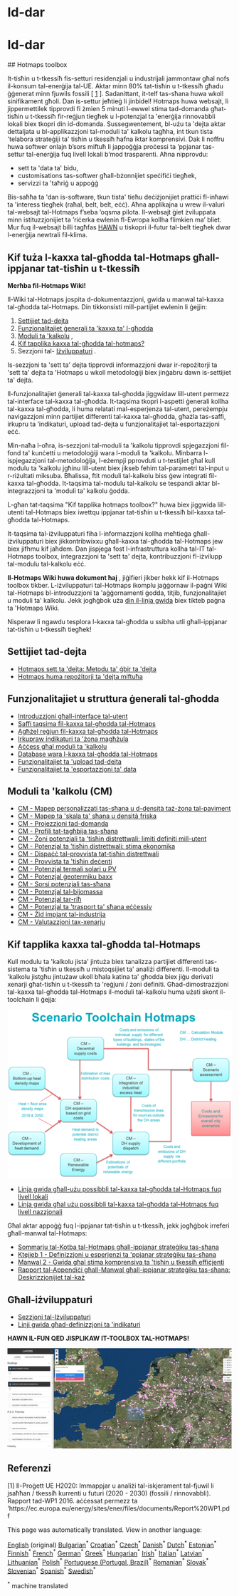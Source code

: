 <h1> <a class="anchor" id="home" href="#home"><i class="fa fa-link"></i></a> Id-dar </h1><h1> <a class="anchor" id="home" href="#home"><i class="fa fa-link"></i></a> Id-dar </h1><p> ## Hotmaps toolbox </p><p> It-tisħin u t-tkessiħ fis-setturi residenzjali u industrijali jammontaw għal nofs il-konsum tal-enerġija tal-UE. Aktar minn 80% tat-tisħin u t-tkessiħ għadu ġġenerat minn fjuwils fossili [ <a href="#references">1</a> ]. Sadanittant, it-telf tas-sħana huwa wkoll sinifikament għoli. Dan is-settur jeħtieġ li jinbidel! Hotmaps huwa websajt, li jippermettilek tipprovdi fi żmien 5 minuti l-ewwel stima tad-domanda għat-tisħin u t-tkessiħ fir-reġjun tiegħek u l-potenzjal ta &#39;enerġija rinnovabbli lokali biex tkopri din id-domanda. Sussegwentement, bl-użu ta &#39;dejta aktar dettaljata u bl-applikazzjoni tal-moduli ta&#39; kalkolu tagħha, int tkun tista &#39;telabora strateġiji ta&#39; tisħin u tkessiħ ħafna iktar komprensivi. Dak li noffru huwa softwer onlajn b’sors miftuħ li jappoġġja proċessi ta ’ppjanar tas-settur tal-enerġija fuq livell lokali b’mod trasparenti. Aħna nipprovdu: </p><ul><li> sett ta &#39;data ta&#39; bidu, </li><li> customisations tas-softwer għall-bżonnijiet speċifiċi tiegħek, </li><li> servizzi ta &#39;taħriġ u appoġġ </li></ul><p> Bis-saħħa ta &#39;dan is-software, tkun tista&#39; tieħu deċiżjonijiet prattiċi fl-inħawi ta &#39;interess tiegħek (raħal, belt, belt, eċċ). Aħna applikajna u wrew il-valuri tal-websajt tal-Hotmaps f’seba ’oqsma pilota. Il-websajt ġiet żviluppata minn istituzzjonijiet ta ’riċerka ewlenin fl-Ewropa kollha flimkien ma’ bliet. Mur fuq il-websajt billi tagħfas <a href="https://www.hotmaps.hevs.ch/map">HAWN</a> u tiskopri il-futur tal-belt tiegħek dwar l-enerġija newtrali fil-klima. </p><h2> <a class="anchor" id="how-to-use-the-hotmaps-toolbox-for-heating-and-cooling-planning" href="#how-to-use-the-hotmaps-toolbox-for-heating-and-cooling-planning"><i class="fa fa-link"></i></a> Kif tuża l-kaxxa tal-għodda tal-Hotmaps għall-ippjanar tat-tisħin u t-tkessiħ </h2><p> <strong>Merħba fil-Hotmaps Wiki!</strong> </p><p> Il-Wiki tal-Hotmaps jospita d-dokumentazzjoni, gwida u manwal tal-kaxxa tal-għodda tal-Hotmaps. Din tikkonsisti mill-partijiet ewlenin li ġejjin: </p><ol><li> <a href="#data-sets">Settijiet tad-dejta</a> </li><li> <a href="#general-tool-functionalities-and-structure">Funzjonalitajiet ġenerali ta &#39;kaxxa ta&#39; l-għodda</a> </li><li> <a href="#calculation-modules-cm">Moduli ta &#39;kalkolu</a> , </li><li> <a href="#how-to-apply-hotmaps-toolbox">Kif tapplika kaxxa tal-għodda tal-hotmaps?</a> </li><li> Sezzjoni tal- <a href="#for-developers">Iżviluppaturi</a> . </li></ol><p> Is-sezzjoni ta &#39;sett ta&#39; dejta tipprovdi informazzjoni dwar ir-repożitorji ta &#39;sett ta&#39; dejta ta &#39;Hotmaps u wkoll metodoloġiji biex jinġabru dawn is-settijiet ta&#39; dejta. </p><p> Il-funzjonalitajiet ġenerali tal-kaxxa tal-għodda jiggwidaw lill-utent permezz tal-interface tal-kaxxa tal-għodda. It-taqsima tkopri l-aspetti ġenerali kollha tal-kaxxa tal-għodda, li huma relatati mal-esperjenza tal-utent, pereżempju navigazzjoni minn partijiet differenti tal-kaxxa tal-għodda, għażla tas-saffi, irkupru ta ’indikaturi, upload tad-dejta u funzjonalitajiet tal-esportazzjoni eċċ. </p><p> Min-naħa l-oħra, is-sezzjoni tal-moduli ta &#39;kalkolu tipprovdi spjegazzjoni fil-fond ta&#39; kunċetti u metodoloġiji wara l-moduli ta &#39;kalkolu. Minbarra l-ispjegazzjoni tal-metodoloġija, l-eżempji pprovduti u t-testijiet għal kull modulu ta &#39;kalkolu jgħinu lill-utent biex jikseb fehim tal-parametri tal-input u r-riżultati miksuba. Bħalissa, ftit moduli tal-kalkolu biss ġew integrati fil-kaxxa tal-għodda. It-taqsima tal-modulu tal-kalkolu se tespandi aktar bl-integrazzjoni ta &#39;moduli ta&#39; kalkolu ġodda. </p><p> L-għan tat-taqsima &quot;Kif tapplika hotmaps toolbox?&quot; huwa biex jiggwida lill-utenti tal-Hotmaps biex iwettqu ippjanar tat-tisħin u t-tkessiħ bil-kaxxa tal-għodda tal-Hotmaps. </p><p> It-taqsima tal-iżviluppaturi fiha l-informazzjoni kollha meħtieġa għall-iżviluppaturi biex jikkontribwixxu għall-kaxxa tal-għodda tal-Hotmaps jew biex jifhmu kif jaħdem. Dan jispjega fost l-infrastruttura kollha tal-IT tal-Hotmaps toolbox, integrazzjoni ta &#39;sett ta&#39; dejta, kontribuzzjoni fl-iżvilupp tal-modulu tal-kalkolu eċċ. </p><p> <strong>Il-Hotmaps Wiki huwa dokument ħaj</strong> , jiġifieri jikber hekk kif il-Hotmaps toolbox tikber. L-iżviluppaturi tal-Hotmaps ikomplu jaġġornaw il-paġni Wiki tal-Hotmaps bl-introduzzjoni ta &#39;aġġornamenti ġodda, titjib, funzjonalitajiet u moduli ta&#39; kalkolu. Jekk jogħġbok uża <a href="https://github.com/HotMaps/hotmaps_wiki/wiki/en-Guidelines-for-writing-a-Hotmaps-Wiki-page">din il-linja gwida</a> biex tikteb paġna ta &#39;Hotmaps Wiki. </p><p> Nisperaw li ngawdu tesplora l-kaxxa tal-għodda u ssibha utli għall-ippjanar tat-tisħin u t-tkessiħ tiegħek! </p><h2> <a class="anchor" id="data-sets" href="#data-sets"><i class="fa fa-link"></i></a> Settijiet tad-dejta </h2><ul><li> <a href="en-Hotmaps-data-set-method-of-data-collection">Hotmaps sett ta &#39;dejta: Metodu ta&#39; ġbir ta &#39;dejta</a> </li><li> <a href="en-Hotmaps-open-data-repositories">Hotmaps huma repożitorji ta &#39;dejta miftuħa</a> </li></ul><h2> <a class="anchor" id="general-tool-functionalities-and-structure" href="#general-tool-functionalities-and-structure"><i class="fa fa-link"></i></a> Funzjonalitajiet u struttura ġenerali tal-għodda </h2><ul><li> <a href="en-Introduction-to-user-interface">Introduzzjoni għall-interface tal-utent</a> </li><li> <a href="en-Layers-section-in-the-Hotmaps-toolbox">Saffi taqsima fil-kaxxa tal-għodda tal-Hotmaps</a> </li><li> <a href="en-Select-a-region-in-the-Hotmaps-toolbox">Agħżel reġjun fil-kaxxa tal-għodda tal-Hotmaps</a> </li><li> <a href="en-Retrieve-indicators-of-a-selected-area">Irkupraw indikaturi ta &#39;żona magħżula</a> </li><li> <a href="en-Access-to-calculation-modules">Aċċess għal moduli ta &#39;kalkolu</a> </li><li> <a href="en-Database-behind-the-Hotmaps-toolbox">Database wara l-kaxxa tal-għodda tal-Hotmaps</a> </li><li> <a href="en-Data-upload-functionalities">Funzjonalitajiet ta &#39;upload tad-dejta</a> </li><li> <a href="en-Data-export-functionalities">Funzjonalitajiet ta &#39;esportazzjoni ta&#39; data</a> </li></ul><h2> <a class="anchor" id="calculation-modules-cm" href="#calculation-modules-cm"><i class="fa fa-link"></i></a> Moduli ta &#39;kalkolu (CM) </h2><ul><li> <a href="en-CM-Customized-heat-and-floor-area-density-maps">CM - Mapep personalizzati tas-sħana u d-densità taż-żona tal-paviment</a> </li><li> <a href="en-CM-Scale-heat-and-cool-density-maps">CM - Mapep ta &#39;skala ta&#39; sħana u densità friska</a> </li><li> <a href="en-CM-Demand-projection">CM - Projezzjoni tad-domanda</a> </li><li> <a href="en-CM-Heat-load-profiles">CM - Profili tat-tagħbija tas-sħana</a> </li><li> <a href="en-CM-District-heating-potential-areas-user-defined-thresholds">CM - Żoni potenzjali ta &#39;tisħin distrettwali: limiti definiti mill-utent</a> </li><li> <a href="en-CM-District-heating-potential-economic-assessment">CM - Potenzjal ta ’tisħin distrettwali: stima ekonomika</a> </li><li> <a href="en-CM-District-heating-supply-dispatch">CM - Dispaċċ tal-provvista tat-tisħin distrettwali</a> </li><li> <a href="en-CM-Decentral-heating-supply">CM - Provvista ta &#39;tisħin deċenti</a> </li><li> <a href="en-CM-Solar-thermal-and-PV-potential">CM - Potenzjal termali solari u PV</a> </li><li> <a href="en-CM-Shallow-geothermal-potential">CM - Potenzjal ġeotermiku baxx</a> </li><li> <a href="en-CM-Heat-source-potential">CM - Sorsi potenzjali tas-sħana</a> </li><li> <a href="en-CM-Biomass-potential">CM - Potenzjal tal-bijomassa</a> </li><li> <a href="en-CM-Wind-potential">CM - Potenzjal tar-riħ</a> </li><li> <a href="en-CM-Excess-heat-transport-potential">CM - Potenzjal ta &#39;trasport ta&#39; sħana eċċessiv</a> </li><li> <a href="en-CM-add-industry-plant">CM - Żid impjant tal-industrija</a> </li><li> <a href="en-CM-Scenario-assessment">CM - Valutazzjoni tax-xenarju</a> </li></ul><h2> <a class="anchor" id="how-to-apply-hotmaps-toolbox" href="#how-to-apply-hotmaps-toolbox"><i class="fa fa-link"></i></a> Kif tapplika kaxxa tal-għodda tal-Hotmaps </h2><p> Kull modulu ta &#39;kalkolu jista&#39; jintuża biex tanalizza partijiet differenti tas-sistema ta &#39;tisħin u tkessiħ u mistoqsijiet ta&#39; analiżi differenti. Il-moduli ta &#39;kalkolu jistgħu jintużaw ukoll bħala katina ta&#39; għodda biex jiġu derivati xenarji għat-tisħin u t-tkessiħ ta &#39;reġjuni / żoni definiti. Għad-dimostrazzjoni tal-kaxxa tal-għodda tal-Hotmaps il-moduli tal-kalkolu huma użati skont il-toolchain li ġejja: </p><p><img alt="" src="https://github.com/HotMaps/hotmaps_wiki/blob/master/Images/Hotmaps_toolchain_2019-05-09.png"/></p><ul><li> <a href="en-GL-local">Linja gwida għall-użu possibbli tal-kaxxa tal-għodda tal-Hotmaps fuq livell lokali</a> </li><li> <a href="en-GL-national">Linja gwida għal użu possibbli tal-kaxxa tal-għodda tal-Hotmaps fuq livell nazzjonali</a> </li></ul><p> Għal aktar appoġġ fuq l-ippjanar tat-tisħin u t-tkessiħ, jekk jogħġbok irreferi għall-manwal tal-Hotmaps: </p><ul><li> <a href="https://www.hotmaps-project.eu/wp-content/uploads/2019/04/Summary-Hotmaps-Handbook.pdf">Sommarju tal-Kotba tal-Hotmaps għall-ippjanar strateġiku tas-sħana</a> </li><li> <a href="https://vbn.aau.dk/da/publications/definition-amp-experiences-of-strategic-heat-planning">Ktejjeb 1 - Definizzjoni u esperjenzi ta &#39;ppjanar strateġiku tas-sħana</a> </li><li> <a href="https://vbn.aau.dk/da/publications/guidance-for-the-comprehensive-assessment-of-efficient-heating-an">Manwal 2 - Gwida għal stima komprensiva ta &#39;tisħin u tkessiħ effiċjenti</a> </li><li> <a href="https://vbn.aau.dk/da/publications/appendix-report-to-the-hotmaps-handbook-for-strategic-heat-planni">Rapport tal-Appendiċi għall-Manwal għall-ippjanar strateġiku tas-sħana: Deskrizzjonijiet tal-każ</a> </li></ul><h2> <a class="anchor" id="for-developers" href="#for-developers"><i class="fa fa-link"></i></a> Għall-iżviluppaturi </h2><ul><li> <a href="en-Developers">Sezzjoni tal-Iżviluppaturi</a> </li><li> <a href="en-Guidelines-for-defining-indicators">Linji gwida għad-definizzjoni ta &#39;indikaturi</a> </li></ul><p> <strong>HAWN IL-FUN QED JISPLIKAW IT-TOOLBOX TAL-HOTMAPS!</strong> </p><p><img alt="" src="https://github.com/HotMaps/hotmaps_wiki/blob/master/Images/Hotmaps_test.JPG"/></p><h2> <a class="anchor" id="references" href="#references"><i class="fa fa-link"></i></a> Referenzi </h2><p> [1] Il-Proġett UE H2020: Immappjar u analiżi tal-iskjerament tal-fjuwil li jsaħħan / tkessiħ kurrenti u futuri (2020 - 2030) (fossili / rinnovabbli). Rapport tad-WP1 2016. aċċessat permezz ta ’https://ec.europa.eu/energy/sites/ener/files/documents/Report%20WP1.pdf </p>
<!--- THIS IS A SUPER UNIQUE IDENTIFIER -->

This page was automatically translated. View in another language:

[English](../en/Home) (original) [Bulgarian](../bg/Home)<sup>\*</sup> [Croatian](../hr/Home)<sup>\*</sup> [Czech](../cs/Home)<sup>\*</sup> [Danish](../da/Home)<sup>\*</sup> [Dutch](../nl/Home)<sup>\*</sup> [Estonian](../et/Home)<sup>\*</sup> [Finnish](../fi/Home)<sup>\*</sup> [French](../fr/Home)<sup>\*</sup> [German](../de/Home)<sup>\*</sup> [Greek](../el/Home)<sup>\*</sup> [Hungarian](../hu/Home)<sup>\*</sup> [Irish](../ga/Home)<sup>\*</sup> [Italian](../it/Home)<sup>\*</sup> [Latvian](../lv/Home)<sup>\*</sup> [Lithuanian](../lt/Home)<sup>\*</sup>  [Polish](../pl/Home)<sup>\*</sup> [Portuguese (Portugal, Brazil)](../pt/Home)<sup>\*</sup> [Romanian](../ro/Home)<sup>\*</sup> [Slovak](../sk/Home)<sup>\*</sup> [Slovenian](../sl/Home)<sup>\*</sup> [Spanish](../es/Home)<sup>\*</sup> [Swedish](../sv/Home)<sup>\*</sup> 

<sup>\*</sup> machine translated
